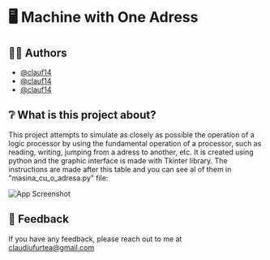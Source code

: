 # 🖥️ Machine with One Adress


## 👨‍🎓 Authors

- [@clauf14](https://www.github.com/clauf14)
- [@clauf14](https://www.github.com/clauf14)
- [@clauf14](https://www.github.com/clauf14)


## ❔ What is this project about?
This project attempts to simulate as closely as possible the operation of a logic processor by using the fundamental operation of a processor, such as reading, writing, jumping from a adress to another, etc. It is created using python and the graphic interface is made with Tkinter library. The instructions are made after this table and you can see al of them in "masina_cu_o_adresa.py" file: 

![App Screenshot](https://i.imgur.com/8Ztn5PF.jpg)


## 🙏 Feedback

If you have any feedback, please reach out to me at claudiufurtea@gmail.com

